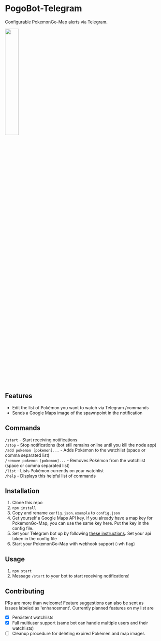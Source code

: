 PogoBot-Telegram
================

Configurable PokemonGo-Map alerts via Telegram.

<img src=http://i.imgur.com/7zscpP7.png width=30% height=30%>

Features
--------

* Edit the list of Pokémon you want to watch via Telegram /commands
* Sends a Google Maps image of the spawnpoint in the notification

Commands
--------

`/start` - Start receiving notifications  
`/stop` - Stop notifications (bot still remains online until you kill the node app)  
`/add pokemon [pokemon]...` - Adds Pokémon to the watchlist (space or comma separated list)  
`/remove pokemon [pokemon]...` - Removes Pokémon from the watchlist (space or comma separated list)  
`/list` - Lists Pokémon currently on your watchlist  
`/help` - Displays this helpful list of commands

Installation
------------

1. Clone this repo
2. `npm install`
3. Copy and rename `config.json.example` to `config.json`
4. Get yourself a Google Maps API key. If you already have a map key for PokemonGo-Map, you can use the same key here. Put the key in the config file.
5. Set your Telegram bot up by following [these instructions](https://core.telegram.org/bots#3-how-do-i-create-a-bot). Set your api token in the config file
6. Start your PokemonGo-Map with webhook support (-wh flag)

Usage
-----

1. `npm start`
2. Message `/start` to your bot to start receiving notifications!

Contributing
------------

PRs are more than welcome! Feature suggestions can also be sent as issues labeled as 'enhancement'.
Currently planned features on my list are

- [x] Persistent watchlists
- [x] Full multiuser support (same bot can handle multiple users and their watchlists)
- [ ] Cleanup procedure for deleting expired Pokémen and map images
